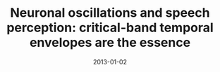 ---
title: "Neuronal oscillations and speech perception: critical-band temporal envelopes are the essence"
collection: publications
permalink: /publication/2013_neuronal-oscillations-and-speech-perception:-criti
date: 2013-01-02
year: 2013
venue: 'Frontiers in Human Neuroscience'
authors: 'Ghitza O, Giraud AL, Poeppel D'
number: '102'
citation: 'Ghitza O, Giraud AL, Poeppel D (2013). Neuronal oscillations and speech perception: critical-band temporal envelopes are the essence. Frontiers in Human Neuroscience.'
category: 'article'
---